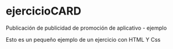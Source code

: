 # ejercicioCARD
Publicación de publicidad de promoción de aplicativo - ejemplo

Esto es un pequeño ejemplo de un ejercicio con HTML Y Css
